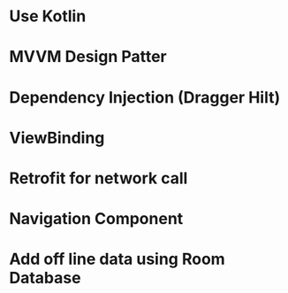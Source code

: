 # Use Kotlin 
# MVVM Design Patter
# Dependency Injection (Dragger Hilt)
# ViewBinding
# Retrofit for network call
# Navigation Component
# Add off line data using Room Database
